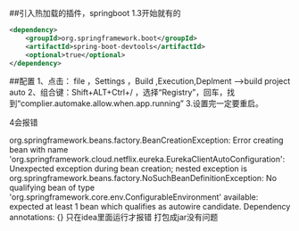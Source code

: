 ##引入热加载的插件，springboot 1.3开始就有的

```xml
<dependency>
    <groupId>org.springframework.boot</groupId>
    <artifactId>spring-boot-devtools</artifactId>
    <optional>true</optional>
</dependency>
```

##配置
1、点击： file ，Settings ，Build ,Execution,Deplment -->build project auto
2、组合键：Shift+ALT+Ctrl+/ ，选择“Registry”，回车，找到“complier.automake.allow.when.app.running” 
3.设置完一定要重启。

4会报错

org.springframework.beans.factory.BeanCreationException: Error creating bean with name 'org.springframework.cloud.netflix.eureka.EurekaClientAutoConfiguration': Unexpected exception during bean creation; nested exception is org.springframework.beans.factory.NoSuchBeanDefinitionException: No qualifying bean of type 'org.springframework.core.env.ConfigurableEnvironment' available: expected at least 1 bean which qualifies as autowire candidate. Dependency annotations: {}
只在idea里面运行才报错
打包成jar没有问题